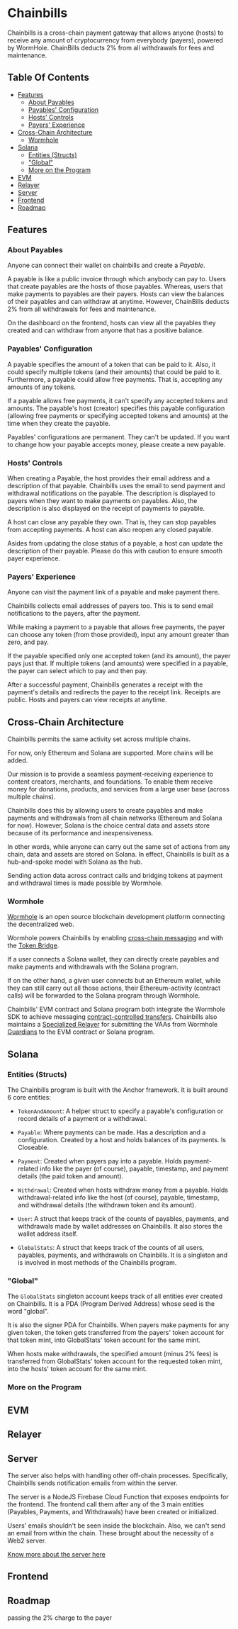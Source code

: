 # Chainbills

Chainbills is a cross-chain payment gateway that allows anyone (hosts) to receive any amount of cryptocurrency from everybody (payers), powered by WormHole. ChainBills deducts 2% from all withdrawals for fees and maintenance.

## Table Of Contents

- [Features](#features)
  - [About Payables](#about-payables)
  - [Payables' Configuration](#payables-configuration)
  - [Hosts' Controls](#hosts-controls)
  - [Payers' Experience](#payers-experience)
- [Cross-Chain Architecture](#cross-chain-architecture)
  - [Wormhole](#wormhole)
- [Solana](#solana)
  - [Entities (Structs)](#entities-structs)
  - ["Global"](#global)
  - [More on the Program](#more-on-the-program)
- [EVM](#evm)
- [Relayer](#relayer)
- [Server](#server)
- [Frontend](#frontend)
- [Roadmap](#roadmap)

## Features

### About Payables

Anyone can connect their wallet on chainbills and create a _Payable_.

A payable is like a public invoice through which anybody can pay to. Users that create payables are the hosts of those payables. Whereas, users that make payments to payables are their payers. Hosts can view the balances of their payables and can withdraw at anytime. However, ChainBills deducts 2% from all withdrawals for fees and maintenance.

On the dashboard on the frontend, hosts can view all the payables they created and can withdraw from anyone that has a positive balance.

### Payables' Configuration

A payable specifies the amount of a token that can be paid to it. Also, it could specify multiple tokens (and their amounts) that could be paid to it. Furthermore, a payable could allow free payments. That is, accepting any amounts of any tokens.

If a payable allows free payments, it can't specify any accepted tokens and amounts. The payable's host (creator) specifies this payable configuration (allowing free payments or specifying accepted tokens and amounts) at the time when they create the payable.

Payables' configurations are permanent. They can't be updated. If you want to change how your payable accepts money, please create a new payable.

### Hosts' Controls

When creating a Payable, the host provides their email address and a description of that payable. Chainbills uses the email to send payment and withdrawal notifications on the payable. The description is displayed to payers when they want to make payments on payables. Also, the description is also displayed on the receipt of payments to payable.

A host can close any payable they own. That is, they can stop payables from accepting payments. A host can also reopen any closed payable.

Asides from updating the close status of a payable, a host can update the description of their payable. Please do this with caution to ensure smooth payer experience.

### Payers' Experience

Anyone can visit the payment link of a payable and make payment there.

Chainbills collects email addresses of payers too. This is to send email notifications to the payers, after the payment.

While making a payment to a payable that allows free payments, the payer can choose any token (from those provided), input any amount greater than zero, and pay.

If the payable specified only one accepted token (and its amount), the payer pays just that. If multiple tokens (and amounts) were specified in a payable, the payer can select which to pay and then pay.

After a successful payment, Chainbills generates a receipt with the payment's details and redirects the payer to the receipt link. Receipts are public. Hosts and payers can view receipts at anytime.

## Cross-Chain Architecture

Chainbills permits the same activity set across multiple chains.

For now, only Ethereum and Solana are supported. More chains will be added.

Our mission is to provide a seamless payment-receiving experience to content creators, merchants, and foundations. To enable them receive money for donations, products, and services from a large user base (across multiple chains).

Chainbills does this by allowing users to create payables and make payments and withdrawals from all chain networks (Ethereum and Solana for now). However, Solana is the choice central data and assets store because of its performance and inexpensiveness.

In other words, while anyone can carry out the same set of actions from any chain, data and assets are stored on Solana. In effect, Chainbills is built as a hub-and-spoke model with Solana as the hub.

Sending action data across contract calls and bridging tokens at payment and withdrawal times is made possible by Wormhole.

### Wormhole

[Wormhole](https://wormhole.com) is an open source blockchain development platform connecting the decentralized web.

Wormhole powers Chainbills by enabling [cross-chain messaging](https://wormhole.com/messaging/) and with the [Token Bridge](https://docs.wormhole.com/wormhole/explore-wormhole/core-contracts#token-bridge).

If a user connects a Solana wallet, they can directly create payables and make payments and withdrawals with the Solana program.

If on the other hand, a given user connects but an Ethereum wallet, while they can still carry out all those actions, their Ethereum-activity (contract calls) will be forwarded to the Solana program through Wormhole.

Chainbills' EVM contract and Solana program both integrate the Wormhole SDK to achieve messaging [contract-controlled transfers](https://docs.wormhole.com/wormhole/explore-wormhole/vaa#token--message). Chainbills also maintains a [Specialized Relayer](#relayer) for submitting the VAAs from Wormhole [Guardians](https://docs.wormhole.com/wormhole/explore-wormhole/guardian) to the EVM contract or Solana program.

## Solana

### Entities (Structs)

The Chainbills program is built with the Anchor framework. It is built around 6 core entities:

- `TokenAndAmount`: A helper struct to specify a payable's configuration or record details of a payment or a withdrawal.

- `Payable`: Where payments can be made. Has a description and a configuration. Created by a host and holds balances of its payments. Is Closeable.

- `Payment`: Created when payers pay into a payable. Holds payment-related info like the payer (of course), payable, timestamp, and payment details (the paid token and amount).

- `Withdrawal`: Created when hosts withdraw money from a payable. Holds withdrawal-related info like the host (of course), payable, timestamp, and withdrawal details (the withdrawn token and its amount).

- `User`: A struct that keeps track of the counts of payables, payments, and withdrawals made by wallet addresses on Chainbills. It also stores the wallet address itself.

- `GlobalStats`: A struct that keeps track of the counts of all users, payables, payments, and withdrawals on Chainbills. It is a singleton and is involved in most methods of the Chainbills program.

### "Global"

The `GlobalStats` singleton account keeps track of all entities ever created on Chainbills. It is a PDA (Program Derived Address) whose seed is the word "global".

It is also the signer PDA for Chainbills. When payers make payments for any given token, the token gets transferred from the payers' token account for that token mint, into GlobalStats' token account for the same mint.

When hosts make withdrawals, the specified amount (minus 2% fees) is transferred from GlobalStats' token account for the requested token mint, into the hosts' token account for the same mint.

### More on the Program

## EVM

## Relayer

## Server

The server also helps with handling other off-chain processes. Specifically, Chainbills sends notification emails from within the server.

The server is a NodeJS Firebase Cloud Function that exposes endpoints for the frontend. The frontend call them after any of the 3 main entities (Payables, Payments, and Withdrawals) have been created or initialized.

Users' emails shouldn't be seen inside the blockchain. Also, we can't send an email from within the chain. These brought about the necessity of a Web2 server.

[Know more about the server here](./server)

## Frontend

## Roadmap

passing the 2% charge to the payer
